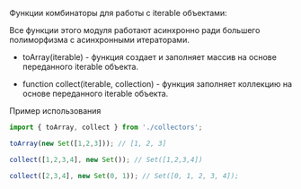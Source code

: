 Функции комбинаторы для работы с iterable объектами:

Все функции этого модуля работают асинхронно ради большего полиморфизма с асинхронными итераторами.

- toArray(iterable) - функция создает и заполняет массив на основе переданного iterable объекта.

- function collect(iterable, collection) - функция заполняет коллекцию на основе переданного iterable объекта.

Пример использования

```js
import { toArray, collect } from './collectors';

toArray(new Set([1,2,3])); // [1, 2, 3]

collect([1,2,3,4], new Set()); // Set([1,2,3,4])

collect([2,3,4], new Set(0, 1)); // Set([0, 1, 2, 3, 4]);
```
